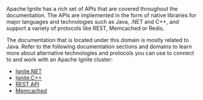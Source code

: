 Apache Ignite has a rich set of APIs that are covered throughout the documentation. The APIs are implemented in the form of native libraries for major languages and technologies such as Java, .NET and C++, and support a variety of protocols like REST, Memcached or Redis.

The documentation that is located under this domain is mostly related to Java. Refer to the following documentation sections and domains to learn more about alternative technologies and protocols you can use to connect to and work with an Apache Ignite cluster:
* [Ignite.NET](doc:ignitenet) 
* [Ignite.C++](doc:ignitec) 
* [REST API](doc:rest-api) 
* [Memcached](doc:memcached-support)